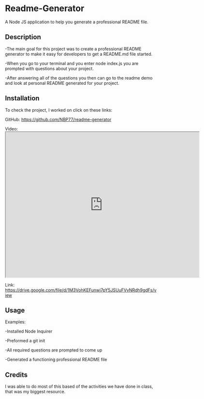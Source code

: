# Readme-Generator
A Node JS application to help you generate a professional README file.

## Description

-The main goal for this project was to create a professional README generator to make it easy for developers to get a README.md file started. 
 
-When you go to your terminal and you enter node index.js you are prompted with questions about your project.
 
-After answering all of the questions you then can go to the readme demo and look at personal README generated for your project. 
 
## Installation

To check the project, I worked on click on these links: 

GitHub: https://github.com/NBP77/readme-generator

Video: <iframe src="https://drive.google.com/file/d/1M3VohKEFunwj7pY5JSUuFVvNRdh9gdFs/preview" width="640" height="480"></iframe> 

Link: https://drive.google.com/file/d/1M3VohKEFunwj7pY5JSUuFVvNRdh9gdFs/view

## Usage

Examples:

-Installed Node Inquirer 

-Preformed a git init 

-All required questions are prompted to come up 

-Generated a functioning professional README file 


## Credits

I was able to do most of this based of the activities we have done in class, that was my biggest resource. 